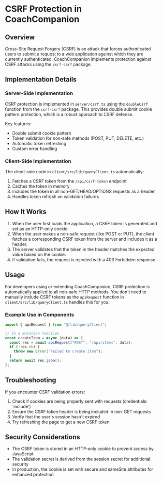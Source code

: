 # CSRF Protection in CoachCompanion

## Overview

Cross-Site Request Forgery (CSRF) is an attack that forces authenticated users to submit a request to a web application against which they are currently authenticated. CoachCompanion implements protection against CSRF attacks using the `csrf-csrf` package.

## Implementation Details

### Server-Side Implementation

CSRF protection is implemented in `server/csrf.ts` using the `doubleCsrf` function from the `csrf-csrf` package. This provides double submit cookie pattern protection, which is a robust approach to CSRF defense.

Key features:
- Double submit cookie pattern
- Token validation for non-safe methods (POST, PUT, DELETE, etc.)
- Automatic token refreshing
- Custom error handling

### Client-Side Implementation

The client-side code in `client/src/lib/queryClient.ts` automatically:
1. Fetches a CSRF token from the `/api/csrf-token` endpoint
2. Caches the token in memory
3. Includes the token in all non-GET/HEAD/OPTIONS requests as a header
4. Handles token refresh on validation failures

## How It Works

1. When the user first loads the application, a CSRF token is generated and set as an HTTP-only cookie.
2. When the user makes a non-safe request (like POST or PUT), the client fetches a corresponding CSRF token from the server and includes it as a header.
3. The server validates that the token in the header matches the expected value based on the cookie.
4. If validation fails, the request is rejected with a 403 Forbidden response.

## Usage

For developers using or extending CoachCompanion, CSRF protection is automatically applied to all non-safe HTTP methods. You don't need to manually include CSRF tokens as the `apiRequest` function in `client/src/lib/queryClient.ts` handles this for you.

### Example Use in Components

```typescript
import { apiRequest } from "@/lib/queryClient";

// In a mutation function
const createItem = async (data) => {
  const res = await apiRequest("POST", "/api/items", data);
  if (!res.ok) {
    throw new Error("Failed to create item");
  }
  return await res.json();
};
```

## Troubleshooting

If you encounter CSRF validation errors:

1. Check if cookies are being properly sent with requests (credentials: 'include')
2. Ensure the CSRF token header is being included in non-GET requests
3. Verify that the user's session hasn't expired 
4. Try refreshing the page to get a new CSRF token

## Security Considerations

- The CSRF token is stored in an HTTP-only cookie to prevent access by JavaScript
- The validation secret is derived from the session secret for additional security
- In production, the cookie is set with secure and sameSite attributes for enhanced protection 